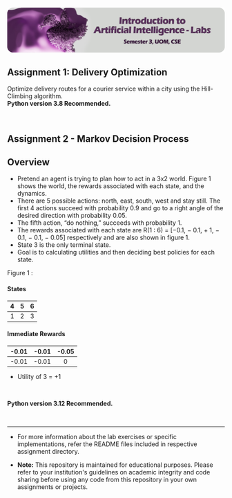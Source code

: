 <p align="center">
    <picture>
      <source 
        srcset="./banner.png"
        media="(prefers-color-scheme: dark)"
      />
      <img 
        src="https://github.com/Chathura-De-Silva/Artificial-Intelligence-Labs/blob/master/banner.png" 
        alt="Academease Preview"
        width="800"
       />
    </picture>
  </p>

## Assignment 1: Delivery Optimization

Optimize delivery routes for a courier service within a city using the Hill-Climbing algorithm.
<br>
**Python version 3.8 Recommended.**


<br>

## Assignment 2 - Markov Decision Process



## Overview

*   Pretend an agent is trying to plan how to act in a 3x2 world.
Figure 1 shows the world, the rewards associated with each state, and the dynamics.
*   There are 5 possible actions: north, east, south, west and stay still. The first 4 actions
succeed with probability 0.9 and go to a right angle of the desired direction with
probability 0.05.
* The fifth action, “do nothing,”
succeeds with probability 1.
*   The rewards associated with each state are
R(1 : 6) = [−0.1, − 0.1, + 1, − 0.1, − 0.1, − 0.05] respectively and are also shown in figure 1.
*   State 3 is the only terminal state.
*   Goal is to calculating utilities and then deciding best policies for each state.

Figure 1 :
#### States
4 |  5|6
:-------------------------:|:-------------------------:|:-------------------------:
1  |  2|3

#### Immediate Rewards
-0.01|  -0.01|-0.05
:-------------------------:|:-------------------------:|:-------------------------:
-0.01  |  -0.01|0 

* Utility of 3 = +1

<br>

**Python version 3.12 Recommended.**

<br>

---
*   For more information about the lab exercises or specific implementations, refer the README files included in respective assignment directory.

*   **Note:** This repository is maintained for educational purposes. Please refer to your institution's guidelines on academic integrity and code sharing before using any code from this repository in your own assignments or projects.
